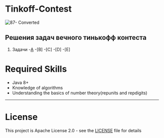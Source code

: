 # Tinkoff-Contest

![87- Converted](https://www.cdn-tinkoff.ru/frontend-libraries/opengraph/opengraph.png)

## Решения задач вечного тинькофф контеста

1. Задачи
    -[A](https://github.com/Musador13/Tinkoff-Contest/blob/a52f88426ef650b9248453f5bd630aa4c676c0db/src/main/java/edu/tinkoff/taskA.md)
    -[B]
    -[C]
    -[D]
    -[E]

# Required Skills
- Java 8+
- Knowledge of algorithms
- Understanding the basics of number theory(repunits and repdigits)

---

# License
This project is Apache License 2.0 - see the [LICENSE](LICENSE) file for details
